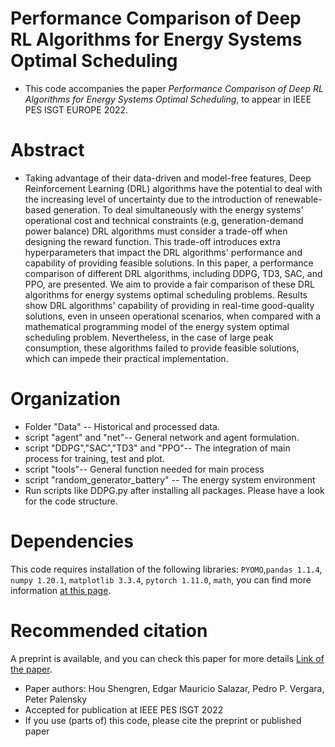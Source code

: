 
# Performance Comparison of Deep RL Algorithms for Energy Systems Optimal Scheduling

* This code accompanies the paper <i>Performance Comparison of Deep RL Algorithms for Energy Systems Optimal Scheduling</i>, to appear in IEEE PES ISGT EUROPE 2022.
# Abstract 
* Taking advantage of their data-driven and model-free features, Deep Reinforcement Learning (DRL) algorithms have the potential to deal with the increasing level of uncertainty due to the introduction of renewable-based generation. To deal simultaneously with the energy systems' operational cost and technical constraints (e.g, generation-demand power balance) DRL algorithms must consider a trade-off when designing the reward function. This trade-off introduces extra hyperparameters that impact the DRL algorithms' performance and capability of providing feasible solutions. In this paper, a performance comparison of different DRL algorithms, including DDPG, TD3, SAC, and PPO, are presented. We aim to provide a fair comparison of these DRL algorithms for energy systems optimal scheduling problems. Results show DRL algorithms' capability of providing in real-time good-quality solutions, even in unseen operational scenarios, when compared with a mathematical programming model of the energy system optimal scheduling problem. Nevertheless, in the case of large peak consumption, these algorithms failed to provide feasible solutions, which can impede their practical implementation.
# Organization
* Folder "Data" -- Historical and processed data.
* script "agent" and "net"-- General network and agent formulation.
* script "DDPG","SAC","TD3" and "PPO"-- The integration of main process for training, test and plot.
* script "tools"-- General function needed for main process 
* script "random_generator_battery" -- The energy system environment
* Run scripts like DDPG.py after installing all packages. Please have a look for the code structure.
# Dependencies
This code requires installation of the following libraries: ```PYOMO```,```pandas 1.1.4```, ```numpy 1.20.1```, ```matplotlib 3.3.4```, ```pytorch 1.11.0```,  ```math```, you can find more information [at this page](https://arxiv.org/abs/2208.00728).
# Recommended citation
A preprint is available, and you can check this paper for more details  [Link of the paper](https://arxiv.org/abs/2208.00728).
* Paper authors: Hou Shengren, Edgar Mauricio Salazar, Pedro P. Vergara, Peter Palensky
* Accepted for publication at IEEE PES ISGT 2022
* If you use (parts of) this code, please cite the preprint or published paper
